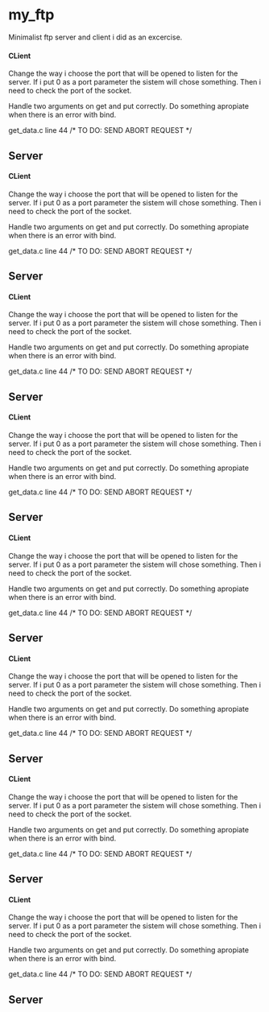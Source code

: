# my_ftp
Minimalist ftp server and client i did as an excercise.


#### CLient ###

Change the way i choose the port that will be opened to listen for the server. If i put 0 as a port parameter the sistem will chose something. Then i need to check the port of the socket.

Handle two arguments on get and put correctly.
Do something apropiate when there is an error with bind.

get_data.c line 44       /* TO DO: SEND ABORT REQUEST */
## Server ##


#### CLient ###

Change the way i choose the port that will be opened to listen for the server. If i put 0 as a port parameter the sistem will chose something. Then i need to check the port of the socket.

Handle two arguments on get and put correctly.
Do something apropiate when there is an error with bind.

get_data.c line 44       /* TO DO: SEND ABORT REQUEST */
## Server ##


#### CLient ###

Change the way i choose the port that will be opened to listen for the server. If i put 0 as a port parameter the sistem will chose something. Then i need to check the port of the socket.

Handle two arguments on get and put correctly.
Do something apropiate when there is an error with bind.

get_data.c line 44       /* TO DO: SEND ABORT REQUEST */
## Server ##


#### CLient ###

Change the way i choose the port that will be opened to listen for the server. If i put 0 as a port parameter the sistem will chose something. Then i need to check the port of the socket.

Handle two arguments on get and put correctly.
Do something apropiate when there is an error with bind.

get_data.c line 44       /* TO DO: SEND ABORT REQUEST */
## Server ##


#### CLient ###

Change the way i choose the port that will be opened to listen for the server. If i put 0 as a port parameter the sistem will chose something. Then i need to check the port of the socket.

Handle two arguments on get and put correctly.
Do something apropiate when there is an error with bind.

get_data.c line 44       /* TO DO: SEND ABORT REQUEST */
## Server ##


#### CLient ###

Change the way i choose the port that will be opened to listen for the server. If i put 0 as a port parameter the sistem will chose something. Then i need to check the port of the socket.

Handle two arguments on get and put correctly.
Do something apropiate when there is an error with bind.

get_data.c line 44       /* TO DO: SEND ABORT REQUEST */
## Server ##


#### CLient ###

Change the way i choose the port that will be opened to listen for the server. If i put 0 as a port parameter the sistem will chose something. Then i need to check the port of the socket.

Handle two arguments on get and put correctly.
Do something apropiate when there is an error with bind.

get_data.c line 44       /* TO DO: SEND ABORT REQUEST */
## Server ##


#### CLient ###

Change the way i choose the port that will be opened to listen for the server. If i put 0 as a port parameter the sistem will chose something. Then i need to check the port of the socket.

Handle two arguments on get and put correctly.
Do something apropiate when there is an error with bind.

get_data.c line 44       /* TO DO: SEND ABORT REQUEST */
## Server ##
